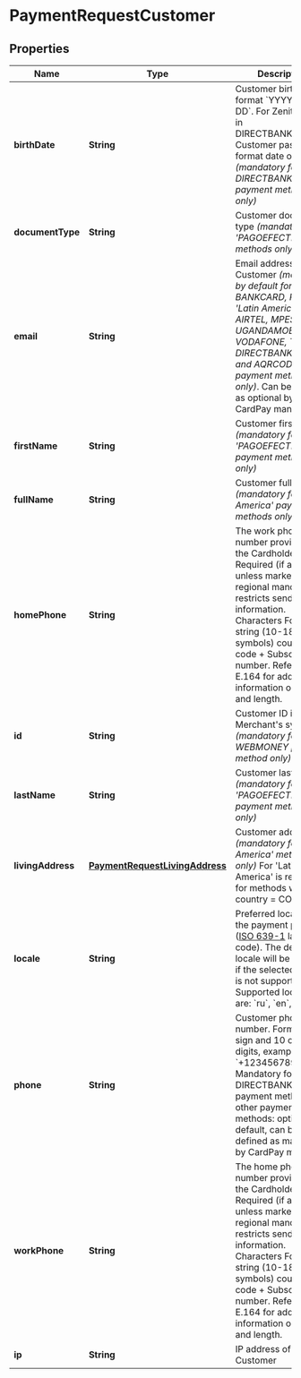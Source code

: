 
# PaymentRequestCustomer

## Properties
Name | Type | Description | Notes
------------ | ------------- | ------------- | -------------
**birthDate** | **String** | Customer birth date in format &#x60;YYYY-MM-DD&#x60;. For Zenith bank in DIRECTBANKINGNGA: Customer password in format date of birth. *(mandatory for DIRECTBANKINGNGA payment method only)* |  [optional]
**documentType** | **String** | Customer document type *(mandatory for &#39;PAGOEFECTIVO&#39; methods only)* |  [optional]
**email** | **String** | Email address of Customer *(mandatory by default for BANKCARD, PAYPAL, &#39;Latin America&#39;, AIRTEL, MPESA, MTN, UGANDAMOBILE, VODAFONE, TIGO, DIRECTBANKINGNGA and AQRCODE payment methods only)*. Can be defined as optional by CardPay manager. |  [optional]
**firstName** | **String** | Customer first name *(mandatory for &#39;PAGOEFECTIVO&#39; payment methods only)* |  [optional]
**fullName** | **String** | Customer full name *(mandatory for &#39;Latin America&#39; payment methods only)* |  [optional]
**homePhone** | **String** | The work phone number provided by the Cardholder. Required (if available), unless market or regional mandate restricts sending this information. Characters Format: string (10-18 symbols) country code + Subscriber number. Refer to ITU-E.164 for additional information on format and length. |  [optional]
**id** | **String** | Customer ID in Merchant&#39;s system *(mandatory for WEBMONEY payment method only)* |  [optional]
**lastName** | **String** | Customer last name *(mandatory for &#39;PAGOEFECTIVO&#39; payment methods only)* |  [optional]
**livingAddress** | [**PaymentRequestLivingAddress**](PaymentRequestLivingAddress.md) | Customer address *(mandatory for &#39;Latin America&#39; methods only)* For &#39;Latin America&#39; is required for methods where country &#x3D; CO |  [optional]
**locale** | **String** | Preferred locale for the payment page ([ISO 639-1](https://en.wikipedia.org/wiki/ISO_639-1) language code). The default locale will be applied if the selected locale is not supported. Supported locales are: &#x60;ru&#x60;, &#x60;en&#x60;, &#x60;zh&#x60;, &#x60;ja&#x60; |  [optional]
**phone** | **String** | Customer phone number. Format: &#x60;+&#x60; sign and 10 or 11 digits, example: &#x60;+12345678901&#x60; Mandatory for DIRECTBANKINGNGA payment method. For other payment methods: optional by default, can be defined as mandatory by CardPay manager. |  [optional]
**workPhone** | **String** | The home phone number provided by the Cardholder. Required (if available) unless market or regional mandate restricts sending this information. Characters Format: string (10-18 symbols) country code + Subscriber number. Refer to ITU-E.164 for additional information on format and length. |  [optional]
**ip** | **String** | IP address of Customer |  [optional]




